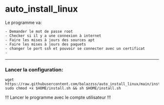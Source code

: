 # auto_install_linux
Le programme va: 
    
    - Demander le mot de passe root
    - Checker si il y a une connexion à internet
    - Faire les mises à jours des sources apt
    - Faire les mises à jours des paquets
    - changer le port ssh et pouvoir se connecter avec un certificat
    - 
------------------------------
### Lancer la configuration: 
    wget https://raw.githubusercontent.com/balazzss/auto_install_linux/main/install.sh
    sudo chmod +x $HOME/install.sh && sh $HOME/install.sh
!!! Lancer le programme avec le compte utilisateur !!!
